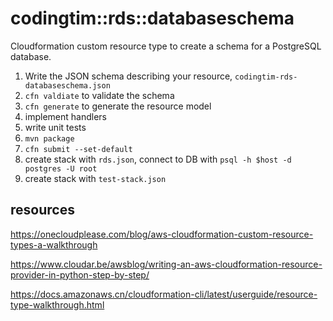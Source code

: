 # codingtim::rds::databaseschema

Cloudformation custom resource type to create a schema for a PostgreSQL database. 

1. Write the JSON schema describing your resource, `codingtim-rds-databaseschema.json`
2. `cfn valdiate` to validate the schema
3. `cfn generate` to generate the resource model
4. implement handlers
5. write unit tests
6. `mvn package`
7. `cfn submit --set-default`
8. create stack with `rds.json`, connect to DB with `psql -h $host -d postgres -U root`
9. create stack with `test-stack.json`

## resources

https://onecloudplease.com/blog/aws-cloudformation-custom-resource-types-a-walkthrough

https://www.cloudar.be/awsblog/writing-an-aws-cloudformation-resource-provider-in-python-step-by-step/

https://docs.amazonaws.cn/cloudformation-cli/latest/userguide/resource-type-walkthrough.html

